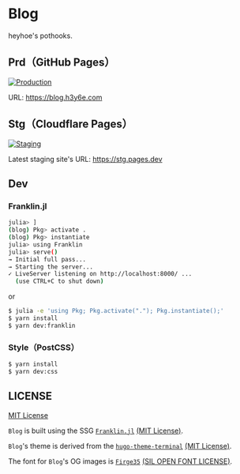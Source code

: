 # Blog

heyhoe's pothooks.

## Prd（GitHub Pages）

[![Production](https://github.com/h3y6e/blog/workflows/Production/badge.svg)](https://github.com/h3y6e/blog/actions?query=workflow%3A%22Production%22)

URL: https://blog.h3y6e.com

## Stg（Cloudflare Pages）

[![Staging](https://github.com/h3y6e/blog/workflows/Staging/badge.svg)](https://github.com/h3y6e/blog/actions?query=workflow%3A%22Staging%22)

Latest staging site's URL: https://stg.pages.dev

## Dev

### Franklin.jl

```sh
julia> ]
(blog) Pkg> activate .
(blog) Pkg> instantiate
julia> using Franklin
julia> serve()
→ Initial full pass...
→ Starting the server...
✓ LiveServer listening on http://localhost:8000/ ...
  (use CTRL+C to shut down)
```

or

```sh
$ julia -e 'using Pkg; Pkg.activate("."); Pkg.instantiate();'
$ yarn install
$ yarn dev:franklin
```

### Style（PostCSS）

```sh
$ yarn install
$ yarn dev:css
```

## LICENSE

[MIT License](./LICENSE)

`Blog` is built using the SSG
[`Franklin.jl`](https://github.com/tlienart/Franklin.jl)
[(MIT License)](https://github.com/tlienart/Franklin.jl/blob/master/LICENSE.md).

`Blog`'s theme is derived from the
[`hugo-theme-terminal`](https://github.com/panr/hugo-theme-terminal/)
[(MIT License)](https://github.com/panr/hugo-theme-terminal/blob/master/LICENSE.md).

The font for `Blog`'s OG images is
[`Firge35`](https://github.com/yuru7/Firge)
[(SIL OPEN FONT LICENSE)](https://github.com/yuru7/Firge/blob/master/LICENSE).
